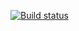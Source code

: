 [![Build status](https://ci.appveyor.com/api/projects/status/fyytkwna82ndxfnm?svg=true)](https://ci.appveyor.com/project/aleks903/ajs7-hw-11-1)